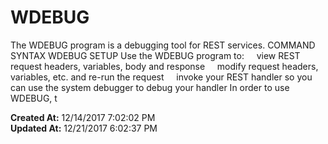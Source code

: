 # WDEBUG

The WDEBUG program is a debugging tool for REST services. COMMAND SYNTAX WDEBUG SETUP Use the WDEBUG program to:     view REST request headers, variables, body and response     modify request headers, variables, etc. and re-run the request     invoke your REST handler so you can use the system debugger to debug your handler In order to use WDEBUG, t  

**Created At:** 12/14/2017 7:02:02 PM  
**Updated At:** 12/21/2017 6:02:37 PM  

